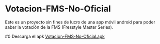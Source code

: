 # Votacion-FMS-No-Oficial

Este es un proyecto sin fines de lucro de una app móvil android para poder saber la votación de la FMS (Fresstyle Master Series).

#0 Descarga el apk
[Votacion-FMS-No-Oficial.apk](https://mega.nz/#!eOhGnCDa!4LHJf8a99-7J5vxNsFH_qRX2vypH4jiV7WyA4ru5fTY)
